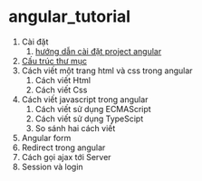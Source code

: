 # angular_tutorial
1. Cài đặt
   1. [hướng dẫn cài đặt project angular](https://github.com/nghiacanhtran/01_angular_tutorial/blob/main/install_tutorial.md)
2. [Cấu trúc thư mục](/struct_folder_tutorial.md)
3. Cách viết một trang html và css trong angular  
   1. Cách viết Html
   2. Cách viết Css
4. Cách viết javascript trong angular
   1. Cách viết sử dụng ECMAScript
   2. Cách viết sử dụng TypeScipt
   3. So sánh hai cách viết
5. Angular form
6. Redirect trong angular
7. Cách gọi ajax tới Server
8. Session và login
